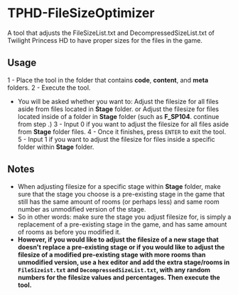 # TPHD-FileSizeOptimizer
A tool that adjusts the FileSizeList.txt and DecompressedSizeList.txt of Twilight Princess HD to have proper sizes for the files in the game.

## Usage
1 - Place the tool in the folder that contains **code**, **content**, and **meta** folders.
2 - Execute the tool.
* You will be asked whether you want to:
    Adjust the filesize for all files aside from files located in **Stage** folder.
    or
    Adjust the filesize for files located inside of a folder in **Stage** folder (such as **F_SP104**. continue from step .)
3 - Input 0 if you want to adjust the filesize for all files aside from **Stage** folder files.
4 - Once it finishes, press `ENTER` to exit the tool.
5 - Input 1 if you want to adjust the filesize for files inside a specific folder within **Stage** folder.
## Notes
* When adjusting filesize for a specific stage within **Stage** folder, make sure that the stage you choose is a pre-existing stage in the game that still has the same amount of rooms (or perhaps less) and same room number as unmodified version of the stage.
* So in other words: make sure the stage you adjust filesize for, is simply a replacement of a pre-existing stage in the game, and has same amount of rooms as before you modified it.
* **However, if you would like to adjust the filesize of a new stage that doesn't replace a pre-existing stage or if you would like to adjust the filesize of a modified pre-existing stage with more rooms than unmodified version, use a hex editor and add the extra stage/rooms in `FileSizeist.txt` and `DecompressedSizeList.txt`, with any random numbers for the filesize values and percentages. Then execute the tool.**
